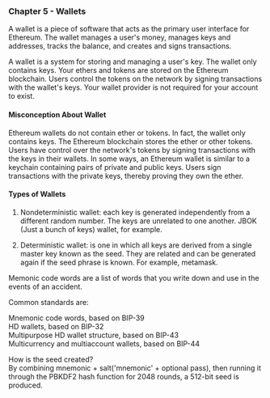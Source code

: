 ### Chapter 5 - Wallets
A wallet is a piece of software that acts as the primary user interface for Ethereum. The wallet manages a user's money, manages keys and addresses, tracks the balance, and creates and signs transactions.

A wallet is a system for storing and managing a user's key. The wallet only contains keys. Your ethers and tokens are stored on the Ethereum blockchain. Users control the tokens on the network by signing transactions with the wallet's keys. Your wallet provider is not required for your account to exist.

#### Misconception About Wallet
Ethereum wallets do not contain ether or tokens. In fact, the wallet only contains keys. 
The Ethereum blockchain stores the ether or other tokens. Users have control over the network's tokens by signing transactions with the keys in their wallets. In some ways, an Ethereum wallet is similar to a keychain containing pairs of private and public keys. Users sign transactions with the private keys, thereby proving they own the ether.

#### Types of Wallets
1. Nondeterministic wallet: each key is generated independently from a different random number. The keys are unrelated to one another. JBOK (Just a bunch of keys) wallet, for example.

2. Deterministic wallet: is one in which all keys are derived from a single master key known as the seed. They are related and can be generated again if the seed phrase is known. For example, metamask.

Memonic code words are a list of words that you write down and use in the events of an accident.  

Common standards are:

Mnemonic code words, based on BIP-39 </br>
HD wallets, based on BIP-32 </br>
Multipurpose HD wallet structure, based on BIP-43 </br>
Multicurrency and multiaccount wallets, based on BIP-44 </br>

How is the seed created? </br>
By combining mnemonic + salt('mnemonic' + optional pass), then running it through the PBKDF2 hash function for 2048 rounds, a 512-bit seed is produced.